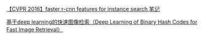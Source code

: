 [【CVPR 2016】faster r-cnn features for instance search 笔记](http://blog.csdn.net/dengbingfeng/article/details/51453851)

[基于deep learning的快速图像检索（Deep Learning of Binary Hash Codes for Fast Image Retrieval）](http://blog.csdn.net/u013087984/article/details/52023671)


